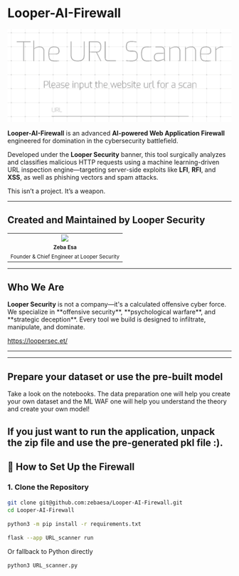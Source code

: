 <h1>Looper-AI-Firewall</h1>
<p>
  <img src="Animation.gif">
</p>

**Looper-AI-Firewall** is an advanced **AI-powered Web Application Firewall** engineered for domination in the cybersecurity battlefield.

Developed under the **Looper Security** banner, this tool surgically analyzes and classifies malicious HTTP requests using a machine learning-driven URL inspection engine—targeting server-side exploits like **LFI**, **RFI**, and **XSS**, as well as phishing vectors and spam attacks.

This isn’t a project. It’s a weapon.

---

<h2>Created and Maintained by Looper Security</h2>

<table>
  <tbody>
    <tr>
      <td align="center">
        <a href="https://github.com/zebaesa">
        <img src="https://avatars.githubusercontent.com/zebaesa" width="100px;">
        </a><br/>
        <small><b>Zeba Esa</b></small><br/>
        <sub>Founder & Chief Engineer at Looper Security</sub>
      </td>
    </tr>
  </tbody>
</table>

---

<h2>Who We Are</h2>
<b>Looper Security</b> is not a company—it's a calculated offensive cyber force.  
We specialize in **offensive security**, **psychological warfare**, and **strategic deception**. Every tool we build is designed to infiltrate, manipulate, and dominate.

https://loopersec.et/

---

---

<h2> Prepare your dataset or use the pre-built model </h2>
Take a look on the notebooks. The data preparation one will help you create your own dataset and the ML WAF one will help you understand the theory and create your own model!

## If you just want to run the application, unpack the zip file and use the pre-generated pkl file :).

## 🔧 How to Set Up the Firewall

### 1. Clone the Repository

```bash
git clone git@github.com:zebaesa/Looper-AI-Firewall.git
cd Looper-AI-Firewall
```

```bash
python3 -m pip install -r requirements.txt
```

```bash
flask --app URL_scanner run
```

Or fallback to Python directly

```bash
python3 URL_scanner.py
```

